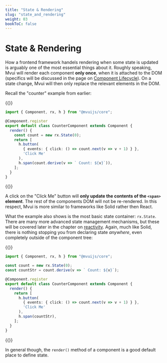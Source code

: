 ```yaml
---
title: "State & Rendering"
slug: "state_and_rendering"
weight: 03
bookToC: false
---
```


# State & Rendering

How a frontend framework handels rendering when some state is updated is arguably one of
the most essential things about it. Roughly speaking, Mvui will render each component
**only once**, when it is attached to the DOM (specifics will be discussed in the page on
[Component Lifecycle](/docs/components/lifecycle/)). On a state change, Mvui will then
only replace the relevant elements in the DOM.

Recall the "counter" example from earlier:

{{<codeview>}}
```typescript
import { Component, rx, h } from "@mvuijs/core";

@Component.register
export default class CounterComponent extends Component {
  render() {
    const count = new rx.State(0);
    return [
      h.button(
        { events: { click: () => count.next(v => v + 1) } },
        'Click Me'
      ),
      h.span(count.derive(v => ` Count: ${v}`)),
    ];
  }
}
```
{{</codeview>}}

A click on the "Click Me" button will **only update the contents of the `<span>`
element**. The rest of the components DOM will not be re-rendered. In this respect, Mvui
is more similar to frameworks like Solid rather then React.

What the example also shows is the most basic state container: `rx.State`. There are many
more advanced state management mechanisms, but these will be covered later in the chapter
on [reactivity](/docs/reactivity/overview/). Again, much like Solid, there is nothing
stopping you from declaring state *anywhere*, even completely outside of the component
tree:

{{<codeview>}}
```typescript
import { Component, rx, h } from "@mvuijs/core";

const count = new rx.State(0);
const countStr = count.derive(v => ` Count: ${v}`);

@Component.register
export default class CounterComponent extends Component {
  render() {
    return [
      h.button(
        { events: { click: () => count.next(v => v + 1) } },
        'Click Me'
      ),
      h.span(countStr),
    ];
  }
}
```
{{</codeview>}}

In general though, the `render()` method of a component is a good default place to define
state.
